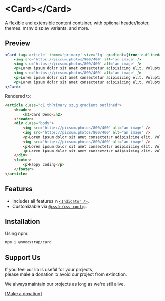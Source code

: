 # &lt;Card&gt;&lt;/Card&gt;
A flexible and extensible content container, with optional header/footer, themes, many display variants, and more.

## Preview

```jsx
<Card tag='article' theme='primary' size='lg' gradient={true} outlined={true} header={<h2>Card Demo</h2>} footer={<p>Happy coding</p>}>
    <img src='https://picsum.photos/800/400' alt='an image' />
    <img src='https://picsum.photos/800/400' alt='an image' />
    <p>Lorem ipsum dolor sit amet consectetur adipisicing elit. Voluptatum harum ab illum nisi est distinctio delectus dolores</p>
    <img src='https://picsum.photos/800/400' alt='an image' />
    <p>Lorem ipsum dolor sit amet consectetur adipisicing elit. Voluptatum harum ab illum nisi est distinctio delectus dolores</p>
    <p>Lorem ipsum dolor sit amet consectetur adipisicing elit. Voluptatum harum ab illum nisi est distinctio delectus dolores</p>
</Card>
```
Rendered to:
```html
<article class="c1 thPrimary szLg gradient outlined">
    <header>
        <h2>Card Demo</h2>
    </header>
    <div class="body">
        <img src="https://picsum.photos/800/400" alt="an image" />
        <img src="https://picsum.photos/800/400" alt="an image" />
        <p>Lorem ipsum dolor sit amet consectetur adipisicing elit. Voluptatum harum ab illum nisi est distinctio delectus dolores</p>
        <img src="https://picsum.photos/800/400" alt="an image" />
        <p>Lorem ipsum dolor sit amet consectetur adipisicing elit. Voluptatum harum ab illum nisi est distinctio delectus dolores</p>
        <p>Lorem ipsum dolor sit amet consectetur adipisicing elit. Voluptatum harum ab illum nisi est distinctio delectus dolores</p>
    </div>
    <footer>
        <p>Happy coding</p>
    </footer>
</article>
```

## Features
* Includes all features in [`<Indicator />`](https://www.npmjs.com/package/@nodestrap/indicator).
* Customizable via [`@cssfn/css-config`](https://www.npmjs.com/package/@cssfn/css-config).

## Installation

Using npm:
```
npm i @nodestrap/card
```

## Support Us

If you feel our lib is useful for your projects,  
please make a donation to avoid our project from extinction.

We always maintain our projects as long as we're still alive.

[[Make a donation](https://ko-fi.com/heymarco)]
